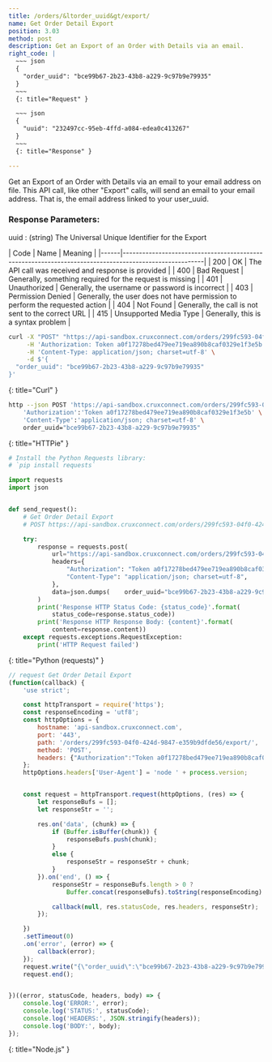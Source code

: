 ```yaml
---
title: /orders/&ltorder_uuid&gt/export/
name: Get Order Detail Export
position: 3.03
method: post
description: Get an Export of an Order with Details via an email.
right_code: |
  ~~~ json
  {
    "order_uuid": "bce99b67-2b23-43b8-a229-9c97b9e79935"
  }
  ~~~
  {: title="Request" }

  ~~~ json
  {
    "uuid": "232497cc-95eb-4ffd-a084-edea0c413267"
  }
  ~~~
  {: title="Response" }

---
```

Get an Export of an Order with Details via an email to your email address on file. This API call, like other "Export" calls, will send an email to your email address. That is, the email address linked to your user_uuid.

### Response Parameters:

uuid
: (string) The Universal Unique Identifier for the Export

| Code | Name                   | Meaning                                                                      |
|------|-------------------------------------------------------------------------------------------------------|
| 200  | OK                     | The API call was received and response is provided                           |
| 400  | Bad Request            | Generally, something required for the request is missing                     |
| 401  | Unauthorized           | Generally, the username or password is incorrect                             |
| 403  | Permission Denied      | Generally, the user does not have permission to perform the requested action |
| 404  | Not Found              | Generally, the call is not sent to the correct URL                           |
| 415  | Unsupported Media Type | Generally, this is a syntax problem                                          |


~~~ bash
curl -X "POST" "https://api-sandbox.cruxconnect.com/orders/299fc593-04f0-424d-9847-e359b9dfde56/export/" \
     -H 'Authorization: Token a0f17278bed479ee719ea890b8caf0329e1f3e5b' \
     -H 'Content-Type: application/json; charset=utf-8' \
     -d $'{
  "order_uuid": "bce99b67-2b23-43b8-a229-9c97b9e79935"
}'

~~~
{: title="Curl" }

~~~ bash
http --json POST 'https://api-sandbox.cruxconnect.com/orders/299fc593-04f0-424d-9847-e359b9dfde56/export/' \
    'Authorization':'Token a0f17278bed479ee719ea890b8caf0329e1f3e5b' \
    'Content-Type':'application/json; charset=utf-8' \
    order_uuid="bce99b67-2b23-43b8-a229-9c97b9e79935"

~~~
{: title="HTTPie" }

~~~ python
# Install the Python Requests library:
# `pip install requests`

import requests
import json


def send_request():
    # Get Order Detail Export
    # POST https://api-sandbox.cruxconnect.com/orders/299fc593-04f0-424d-9847-e359b9dfde56/export/

    try:
        response = requests.post(
            url="https://api-sandbox.cruxconnect.com/orders/299fc593-04f0-424d-9847-e359b9dfde56/export/",
            headers={
                "Authorization": "Token a0f17278bed479ee719ea890b8caf0329e1f3e5b",
                "Content-Type": "application/json; charset=utf-8",
            },
            data=json.dumps(    order_uuid="bce99b67-2b23-43b8-a229-9c97b9e79935")
        )
        print('Response HTTP Status Code: {status_code}'.format(
            status_code=response.status_code))
        print('Response HTTP Response Body: {content}'.format(
            content=response.content))
    except requests.exceptions.RequestException:
        print('HTTP Request failed')

~~~
{: title="Python (requests)" }

~~~ javascript
// request Get Order Detail Export
(function(callback) {
    'use strict';

    const httpTransport = require('https');
    const responseEncoding = 'utf8';
    const httpOptions = {
        hostname: 'api-sandbox.cruxconnect.com',
        port: '443',
        path: '/orders/299fc593-04f0-424d-9847-e359b9dfde56/export/',
        method: 'POST',
        headers: {"Authorization":"Token a0f17278bed479ee719ea890b8caf0329e1f3e5b","Content-Type":"application/json; charset=utf-8"}
    };
    httpOptions.headers['User-Agent'] = 'node ' + process.version;


    const request = httpTransport.request(httpOptions, (res) => {
        let responseBufs = [];
        let responseStr = '';

        res.on('data', (chunk) => {
            if (Buffer.isBuffer(chunk)) {
                responseBufs.push(chunk);
            }
            else {
                responseStr = responseStr + chunk;
            }
        }).on('end', () => {
            responseStr = responseBufs.length > 0 ?
                Buffer.concat(responseBufs).toString(responseEncoding) : responseStr;

            callback(null, res.statusCode, res.headers, responseStr);
        });

    })
    .setTimeout(0)
    .on('error', (error) => {
        callback(error);
    });
    request.write("{\"order_uuid\":\"bce99b67-2b23-43b8-a229-9c97b9e79935\"}")
    request.end();


})((error, statusCode, headers, body) => {
    console.log('ERROR:', error);
    console.log('STATUS:', statusCode);
    console.log('HEADERS:', JSON.stringify(headers));
    console.log('BODY:', body);
});

~~~
{: title="Node.js" }
